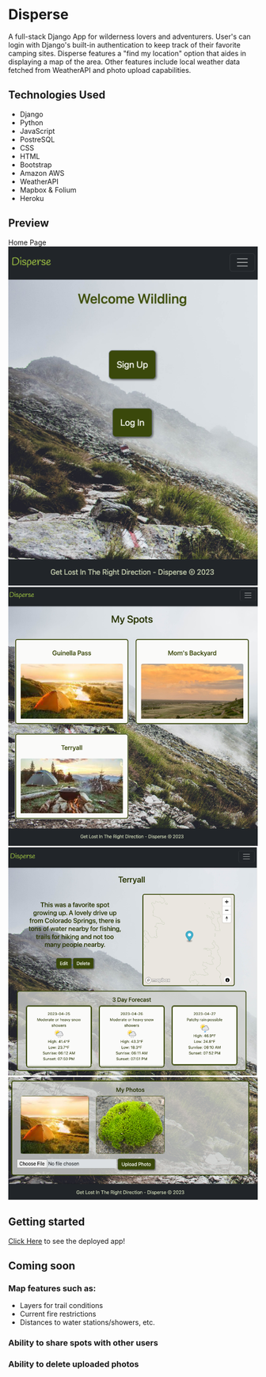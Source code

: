 # Disperse
A full-stack Django App for wilderness lovers and adventurers. User's can login with Django's built-in authentication to keep track of their favorite camping sites. Disperse features a "find my location" option that aides in displaying a map of the area. Other features include local weather data fetched from WeatherAPI and photo upload capabilities. 

## Technologies Used
- Django
- Python
- JavaScript
- PostreSQL
- CSS
- HTML
- Bootstrap
- Amazon AWS
- WeatherAPI
- Mapbox & Folium
- Heroku

## Preview
Home Page
![Alt text](media/spot_images/login.png)
![Alt text](media/spot_images/list.png)
![Alt text](media/spot_images/detail.png)
![Alt text](media/spot_images/photo.png)

## Getting started
[Click Here](https://disperse.herokuapp.com/) to see the deployed app!

## Coming soon
### Map features such as:
- Layers for trail conditions
- Current fire restrictions
- Distances to water stations/showers, etc.
### Ability to share spots with other users
### Ability to delete uploaded photos
